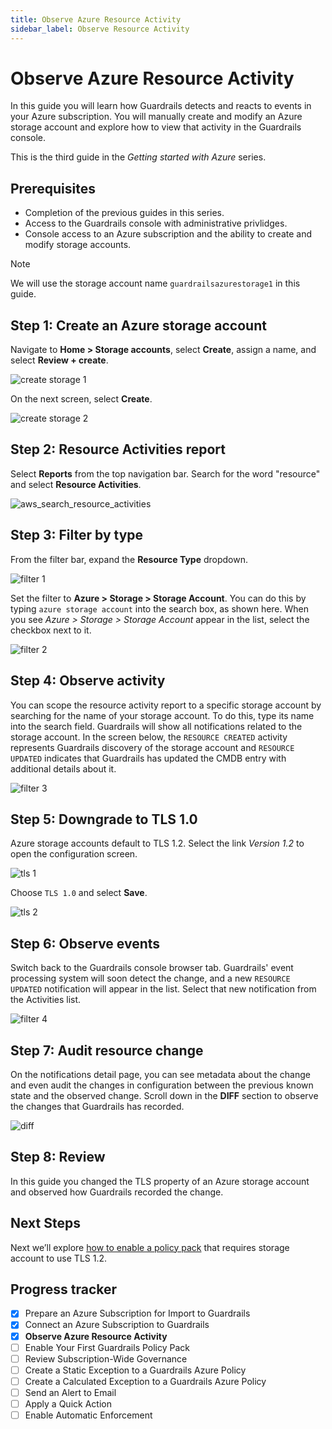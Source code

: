 ```yaml
---
title: Observe Azure Resource Activity
sidebar_label: Observe Resource Activity
---
```


# Observe Azure Resource Activity

In this guide you will learn how Guardrails detects and reacts to events in your Azure subscription. You will manually create and modify an Azure storage account and explore how to view that activity in the Guardrails console.

This is the third guide in the *Getting started with Azure* series.

## Prerequisites

- Completion of the previous guides in this series.
- Access to the Guardrails console with administrative privlidges.
- Console access to an Azure subscription and the ability to create and modify storage accounts.

> [!NOTE]
> We will use the storage account name `guardrailsazurestorage1` in this guide.

## Step 1: Create an Azure storage account

Navigate to **Home > Storage accounts**, select **Create**, assign a name, and select **Review + create**.

<p><img alt="create storage 1" src="/images/docs/guardrails/getting-started/getting-started-azure/observe-azure-activity/create-storage-1.png"/></p>

On the next screen, select **Create**.

<p><img alt="create storage 2" src="/images/docs/guardrails/getting-started/getting-started-azure/observe-azure-activity/create-storage-2.png"/></p>  

## Step 2: Resource Activities report
 
Select **Reports** from the top navigation bar. Search for the word "resource" and select **Resource Activities**.

<p><img alt="aws_search_resource_activities" src="/images/docs/guardrails/getting-started/getting-started-aws/observe-aws-activity/aws-search-resource-activities.png"/></p>

## Step 3: Filter by type

From the filter bar, expand the **Resource Type** dropdown.

<p><img alt="filter 1" src="/images/docs/guardrails/getting-started/getting-started-azure/observe-azure-activity/filter-1.png"/></p>

Set the filter to **Azure > Storage > Storage Account**. You can do this by typing `azure storage account` into the search box, as shown here. When you see *Azure > Storage > Storage Account* appear in the list, select the checkbox next to it.

<p><img alt="filter 2" src="/images/docs/guardrails/getting-started/getting-started-azure/observe-azure-activity/filter-2.png"/></p>

## Step 4: Observe activity

You can scope the resource activity report to a specific storage account by searching for the name of your storage account. To do this, type its name into the search field. Guardrails will show all notifications related to the storage account. In the screen below, the `RESOURCE CREATED` activity represents Guardrails discovery of the storage account and `RESOURCE UPDATED` indicates that Guardrails has updated the CMDB entry with additional details about it.

<p><img alt="filter 3" src="/images/docs/guardrails/getting-started/getting-started-azure/observe-azure-activity/filter-3.png"/></p>

## Step 5: Downgrade to TLS 1.0

Azure storage accounts default to TLS 1.2. Select the link *Version 1.2* to open the configuration screen.

<p><img alt="tls 1" src="/images/docs/guardrails/getting-started/getting-started-azure/observe-azure-activity/tls-1.png"/></p>

Choose `TLS 1.0` and select **Save**.

<p><img alt="tls 2" src="/images/docs/guardrails/getting-started/getting-started-azure/observe-azure-activity/tls-2.png"/></p>

## Step 6: Observe events

Switch back to the Guardrails console browser tab. Guardrails' event processing system will soon detect the change, and a new `RESOURCE UPDATED` notification will appear in the list. Select that new notification from the Activities list.

<p><img alt="filter 4" src="/images/docs/guardrails/getting-started/getting-started-azure/observe-azure-activity/filter-4.png"/></p>

## Step 7: Audit resource change

On the notifications detail page, you can see metadata about the change and even audit the changes in configuration between the previous known state and the observed change. Scroll down in the **DIFF** section to observe the changes that Guardrails has recorded. 

<p><img alt="diff" src="/images/docs/guardrails/getting-started/getting-started-azure/observe-azure-activity/diff.png"/></p>

## Step 8: Review

In this guide you changed the TLS property of an Azure storage account and observed how Guardrails recorded the change.

## Next Steps

Next we’ll explore [how to enable a policy pack](/guardrails/docs/getting-started/getting-started-azure/enable-policy-pack) that requires storage account to use TLS 1.2.


## Progress tracker

- [x] Prepare an Azure Subscription for Import to Guardrails
- [x] Connect an Azure Subscription to Guardrails
- [x] **Observe Azure Resource Activity**
- [ ] Enable Your First Guardrails Policy Pack
- [ ] Review Subscription-Wide Governance
- [ ] Create a Static Exception to a Guardrails Azure Policy
- [ ] Create a Calculated Exception to a Guardrails Azure Policy
- [ ] Send an Alert to Email
- [ ] Apply a Quick Action
- [ ] Enable Automatic Enforcement
